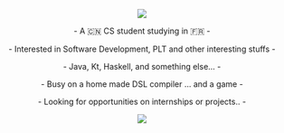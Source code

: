 <p align="center">
  <img src="https://github-readme-stats.vercel.app/api?username=kokoro-aya&show_icons=true&theme=tokyonight">
</p>
<p align="center">
- A 🇨🇳 CS student studying in 🇫🇷 -
</p>
<p align="center">
- Interested in Software Development, PLT and other interesting stuffs -
</p>
<p align="center">
- Java, Kt, Haskell, and something else... -
</p>
<p align="center">
- Busy on a home made DSL compiler ... and a game -
</p>
<p align="center">
- Looking for opportunities on internships or projects.. -
</p>

<p align="center">
  <img src="https://github-readme-stats.vercel.app/api/top-langs/?username=kokoro-aya&layout=compact&langs_count=8&theme=tokyonight">
</p>

